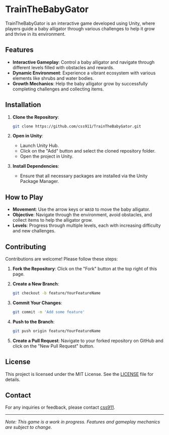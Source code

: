 
# TrainTheBabyGator

TrainTheBabyGator is an interactive game developed using Unity, where players guide a baby alligator through various challenges to help it grow and thrive in its environment.

## Features

- **Interactive Gameplay**: Control a baby alligator and navigate through different levels filled with obstacles and rewards.
- **Dynamic Environment**: Experience a vibrant ecosystem with various elements like shrubs and water bodies.
- **Growth Mechanics**: Help the baby alligator grow by successfully completing challenges and collecting items.

## Installation

1. **Clone the Repository**:

   ```bash
   git clone https://github.com/css911/TrainTheBabyGator.git
   ```

2. **Open in Unity**:

   - Launch Unity Hub.
   - Click on the "Add" button and select the cloned repository folder.
   - Open the project in Unity.

3. **Install Dependencies**:

   - Ensure that all necessary packages are installed via the Unity Package Manager.

## How to Play

- **Movement**: Use the arrow keys or `WASD` to move the baby alligator.
- **Objective**: Navigate through the environment, avoid obstacles, and collect items to help the alligator grow.
- **Levels**: Progress through multiple levels, each with increasing difficulty and new challenges.

## Contributing

Contributions are welcome! Please follow these steps:

1. **Fork the Repository**: Click on the "Fork" button at the top right of this page.
2. **Create a New Branch**:

   ```bash
   git checkout -b feature/YourFeatureName
   ```

3. **Commit Your Changes**:

   ```bash
   git commit -m 'Add some feature'
   ```

4. **Push to the Branch**:

   ```bash
   git push origin feature/YourFeatureName
   ```

5. **Create a Pull Request**: Navigate to your forked repository on GitHub and click on the "New Pull Request" button.

## License

This project is licensed under the MIT License. See the [LICENSE](LICENSE) file for details.

## Contact

For any inquiries or feedback, please contact [css911](https://github.com/css911).

---

*Note: This game is a work in progress. Features and gameplay mechanics are subject to change.*

